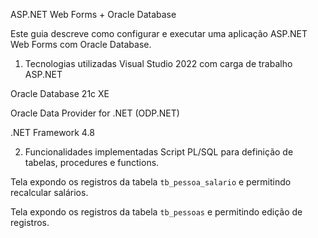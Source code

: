 ASP.NET Web Forms + Oracle Database

Este guia descreve como configurar e executar uma aplicação ASP.NET Web Forms com Oracle Database.

1. Tecnologias utilizadas
Visual Studio 2022 com carga de trabalho ASP.NET

Oracle Database 21c XE

Oracle Data Provider for .NET (ODP.NET)

.NET Framework 4.8

2. Funcionalidades implementadas
Script PL/SQL para definição de tabelas, procedures e functions.

Tela expondo os registros da tabela `tb_pessoa_salario` e permitindo recalcular salários.

Tela expondo os registros da tabela `tb_pessoas` e permitindo edição de registros.
